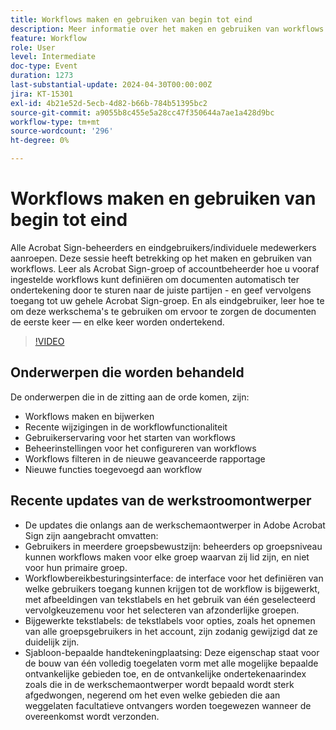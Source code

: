 ```yaml
---
title: Workflows maken en gebruiken van begin tot eind
description: Meer informatie over het maken en gebruiken van workflows.
feature: Workflow
role: User
level: Intermediate
doc-type: Event
duration: 1273
last-substantial-update: 2024-04-30T00:00:00Z
jira: KT-15301
exl-id: 4b21e52d-5ecb-4d82-b66b-784b51395bc2
source-git-commit: a9055b8c455e5a28cc47f350644a7ae1a428d9bc
workflow-type: tm+mt
source-wordcount: '296'
ht-degree: 0%

---
```


# Workflows maken en gebruiken van begin tot eind

Alle Acrobat Sign-beheerders en eindgebruikers/individuele medewerkers aanroepen. Deze sessie heeft betrekking op het maken en gebruiken van workflows. Leer als Acrobat Sign-groep of accountbeheerder hoe u vooraf ingestelde workflows kunt definiëren om documenten automatisch ter ondertekening door te sturen naar de juiste partijen - en geef vervolgens toegang tot uw gehele Acrobat Sign-groep. En als eindgebruiker, leer hoe te om deze werkschema&#39;s te gebruiken om ervoor te zorgen de documenten de eerste keer — en elke keer worden ondertekend.

>[!VIDEO](https://video.tv.adobe.com/v/3428192/?learn=on)

## Onderwerpen die worden behandeld

De onderwerpen die in de zitting aan de orde komen, zijn:

* Workflows maken en bijwerken
* Recente wijzigingen in de workflowfunctionaliteit
* Gebruikerservaring voor het starten van workflows
* Beheerinstellingen voor het configureren van workflows
* Workflows filteren in de nieuwe geavanceerde rapportage
* Nieuwe functies toegevoegd aan workflow

## Recente updates van de werkstroomontwerper

* De updates die onlangs aan de werkschemaontwerper in Adobe Acrobat Sign zijn aangebracht omvatten:
* Gebruikers in meerdere groepsbewustzijn: beheerders op groepsniveau kunnen workflows maken voor elke groep waarvan zij lid zijn, en niet voor hun primaire groep.
* Workflowbereikbesturingsinterface: de interface voor het definiëren van welke gebruikers toegang kunnen krijgen tot de workflow is bijgewerkt, met afbeeldingen van tekstlabels en het gebruik van één geselecteerd vervolgkeuzemenu voor het selecteren van afzonderlijke groepen.
* Bijgewerkte tekstlabels: de tekstlabels voor opties, zoals het opnemen van alle groepsgebruikers in het account, zijn zodanig gewijzigd dat ze duidelijk zijn.
* Sjabloon-bepaalde handtekeningplaatsing: Deze eigenschap staat voor de bouw van één volledig toegelaten vorm met alle mogelijke bepaalde ontvankelijke gebieden toe, en de ontvankelijke ondertekenaarindex zoals die in de werkschemaontwerper wordt bepaald wordt sterk afgedwongen, negerend om het even welke gebieden die aan weggelaten facultatieve ontvangers worden toegewezen wanneer de overeenkomst wordt verzonden.
